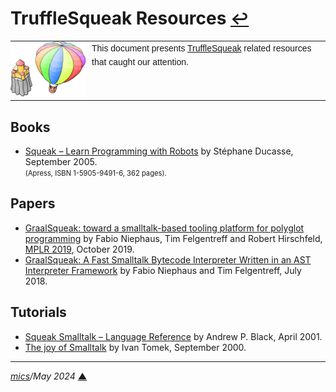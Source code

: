 # <span id="top">TruffleSqueak Resources</span> <span style="font-size:90%;">[↩](README.md#top)</span>

<table style="font-family:Helvetica,Arial;line-height:1.6;">
  <tr>
  <td style="border:0;padding:0 10px 0 0;min-width:120px;"><a href="https://github.com/hpi-swa/trufflesqueak" rel="external"><img src="docs/images/balloon.svg" width="120" alt="TruffleSqueak project"/></a></td>
  <td style="border:0;padding:0;vertical-align:text-top;">This document presents <a href="https://github.com/hpi-swa/trufflesqueak" rel="external">TruffleSqueak</a> related resources that caught our attention.
  </td>
  </tr>
</table>

## <span id="books">Books</span>

- [Squeak &ndash; Learn Programming with Robots]() by Stéphane Ducasse, September 2005.<br/><span style="font-size:80%;">(Apress, ISBN 1-5905-9491-6, 362 pages).</span>

## <span id="papers">Papers</span>

- [GraalSqueak: toward a smalltalk-based tooling platform for polyglot programming][paper_niephaus_2019] by Fabio Niephaus, Tim Felgentreff and Robert Hirschfeld, [MPLR 2019][mplr_2019], October 2019.
- [GraalSqueak: A Fast Smalltalk Bytecode Interpreter Written in an AST Interpreter Framework][paper_niephaus_2018] by Fabio Niephaus and Tim Felgentreff, July 2018.

## <span id="tutorials">Tutorials</span>

- [Squeak Smalltalk &ndash; Language Reference][tutorial_black] by Andrew P. Black, April 2001.
- [The joy of Smalltalk][tutorial_tomek] by Ivan Tomek, September 2000.

<!--
## Footnotes

<a name="footnote_01">[1]</a> ***2 GraalVM editions*** [↩](#anchor_01)

<p style="margin:0 0 1em 20px;">
</p>
-->
***

*[mics](https://lampwww.epfl.ch/~michelou/)/May 2024* [**&#9650;**](#top)
<span id="bottom">&nbsp;</span>

<!-- link refs -->

[mplr_2019]: https://conf.researchr.org/home/mplr-2019
[paper_niephaus_2018]: https://www.researchgate.net/publication/327760448_GraalSqueak_A_Fast_Smalltalk_Bytecode_Interpreter_Written_in_an_AST_Interpreter_Framework
[paper_niephaus_2019]: https://dl.acm.org/doi/10.1145/3357390.3361024
[tutorial_black]: https://wiki.squeak.org/squeak/uploads/Squeak%20Language%20Ref.1.pdf?history=true
[tutorial_tomek]: https://wiki.squeak.org/squeak/uploads/
